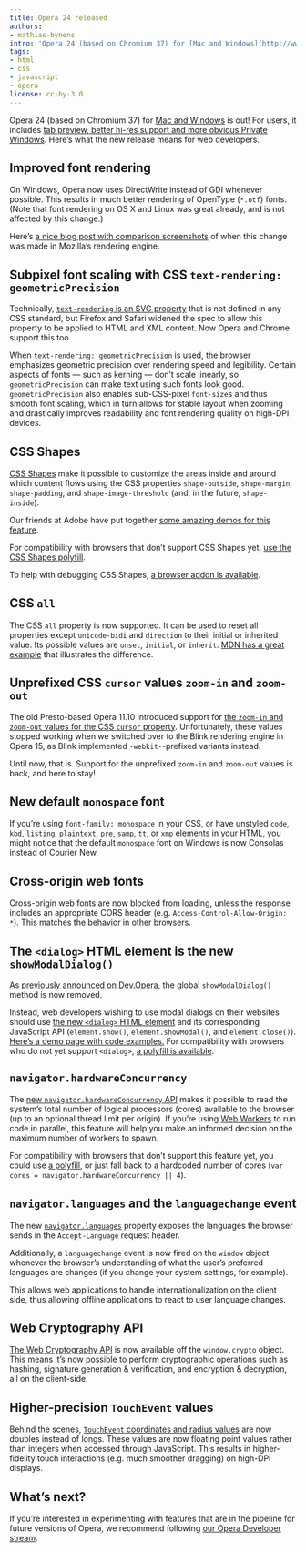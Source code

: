```yaml
---
title: Opera 24 released
authors:
- mathias-bynens
intro: 'Opera 24 (based on Chromium 37) for [Mac and Windows](http://www.opera.com/computer) is out! For users, it includes [tab preview, better hi-res support and more obvious Private Windows](http://blogs.opera.com/desktop/2014/09/browse-faster-opera-24-desktop-with-tab-preview/). Here’s what the new release means for web developers.'
tags:
- html
- css
- javascript
- opera
license: cc-by-3.0
---
```


Opera 24 (based on Chromium 37) for [Mac and Windows](http://www.opera.com/computer) is out! For users, it includes [tab preview, better hi-res support and more obvious Private Windows](http://blogs.opera.com/desktop/2014/09/browse-faster-opera-24-desktop-with-tab-preview/). Here’s what the new release means for web developers.

## Improved font rendering

On Windows, Opera now uses DirectWrite instead of GDI whenever possible. This results in much better rendering of OpenType (`*.otf`) fonts. (Note that font rendering on OS X and Linux was great already, and is not affected by this change.)

Here’s [a nice blog post with comparison screenshots](https://blog.mozilla.org/nattokirai/2009/10/22/better-postscript-cff-font-rendering-with-directwrite/) of when this change was made in Mozilla’s rendering engine.

## Subpixel font scaling with CSS `text-rendering: geometricPrecision`

Technically, [`text-rendering` is an SVG property](http://www.w3.org/TR/SVG11/painting.html#TextRenderingProperty) that is not defined in any CSS standard, but Firefox and Safari widened the spec to allow this property to be applied to HTML and XML content. Now Opera and Chrome support this too.

When `text-rendering: geometricPrecision` is used, the browser emphasizes geometric precision over rendering speed and legibility. Certain aspects of fonts — such as kerning — don’t scale linearly, so `geometricPrecision` can make text using such fonts look good. `geometricPrecision` also enables sub-CSS-pixel `font-size`s and thus smooth font scaling, which in turn allows for stable layout when zooming and drastically improves readability and font rendering quality on high-DPI devices.

## CSS Shapes

[CSS Shapes](http://dev.w3.org/csswg/css-shapes/) make it possible to customize the areas inside and around which content flows using the CSS properties `shape-outside`, `shape-margin`, `shape-padding`, and `shape-image-threshold` (and, in the future, `shape-inside`).

Our friends at Adobe have put together [some amazing demos for this feature](http://blogs.adobe.com/webplatform/2014/05/13/good-looking-shapes-gallery/).

For compatibility with browsers that don’t support CSS Shapes yet, [use the CSS Shapes polyfill](http://blogs.adobe.com/webplatform/2014/05/12/css-shapes-polyfill/).

To help with debugging CSS Shapes, [a browser addon is available](https://addons.opera.com/en/extensions/details/css-shapes-editor/).

## CSS `all`

The CSS `all` property is now supported. It can be used to reset all properties except `unicode-bidi` and `direction` to their initial or inherited value. Its possible values are `unset`, `initial`, or `inherit`. [MDN has a great example](https://developer.mozilla.org/en-US/docs/Web/CSS/all#Examples) that illustrates the difference.

## Unprefixed CSS `cursor` values `zoom-in` and `zoom-out`

The old Presto-based Opera 11.10 introduced support for [the `zoom-in` and `zoom-out` values for the CSS `cursor` property](http://dev.w3.org/csswg/css-ui/#cursor). Unfortunately, these values stopped working when we switched over to the Blink rendering engine in Opera 15, as Blink implemented `-webkit-`-prefixed variants instead.

Until now, that is. Support for the unprefixed `zoom-in` and `zoom-out` values is back, and here to stay!

## New default `monospace` font

If you’re using `font-family: monospace` in your CSS, or have unstyled `code`, `kbd`, `listing`, `plaintext`, `pre`, `samp`, `tt`, or `xmp` elements in your HTML, you might notice that the default `monospace` font on Windows is now Consolas instead of Courier New.

## Cross-origin web fonts

Cross-origin web fonts are now blocked from loading, unless the response includes an appropriate CORS header (e.g. `Access-Control-Allow-Origin: *`). This matches the behavior in other browsers.

## The `<dialog>` HTML element is the new `showModalDialog()`

As [previously announced on Dev.Opera](http://dev.opera.com/blog/showmodaldialog/), the global `showModalDialog()` method is now removed.

Instead, web developers wishing to use modal dialogs on their websites should use [the new `<dialog>` HTML element](https://html.spec.whatwg.org/multipage/forms.html#the-dialog-element) and its corresponding JavaScript API (`element.show()`, `element.showModal()`, and `element.close()`). [Here’s a demo page with code examples.](http://demo.agektmr.com/dialog/) For compatibility with browsers who do not yet support `<dialog>`, [a polyfill is available](https://github.com/GoogleChrome/dialog-polyfill).

## `navigator.hardwareConcurrency`

The [new `navigator.hardwareConcurrency` API](http://wiki.whatwg.org/wiki/NavigatorCores) makes it possible to read the system’s total number of logical processors (cores) available to the browser (up to an optional thread limit per origin). If you’re using [Web Workers](http://dev.opera.com/articles/web-workers-rise-up/) to run code in parallel, this feature will help you make an informed decision on the maximum number of workers to spawn.

For compatibility with browsers that don’t support this feature yet, you could use [a polyfill](http://wg.oftn.org/projects/core-estimator/demo/), or just fall back to a hardcoded number of cores (`var cores = navigator.hardwareConcurrency || 4`).

## `navigator.languages` and the `languagechange` event

The new [`navigator.languages`](https://html.spec.whatwg.org/multipage/webappapis.html#navigatorlanguage) property exposes the languages the browser sends in the `Accept-Language` request header.

Additionally, a `languagechange` event is now fired on the `window` object whenever the browser’s understanding of what the user’s preferred languages are changes (if you change your system settings, for example).

This allows web applications to handle internationalization on the client side, thus allowing offline applications to react to user language changes.

## Web Cryptography API

[The Web Cryptography API](https://dvcs.w3.org/hg/webcrypto-api/raw-file/tip/spec/Overview.html) is now available off the `window.crypto` object. This means it’s now possible to perform cryptographic operations such as hashing, signature generation & verification, and encryption & decryption, all on the client-side.

## Higher-precision `TouchEvent` values

Behind the scenes, [`TouchEvent` coordinates and radius values](https://dvcs.w3.org/hg/webevents/raw-file/v1-errata/touchevents.html#touch-interface) are now doubles instead of longs. These values are now floating point values rather than integers when accessed through JavaScript. This results in higher-fidelity touch interactions (e.g. much smoother dragging) on high-DPI displays.

## What’s next?

If you’re interested in experimenting with features that are in the pipeline for future versions of Opera, we recommend following [our Opera Developer stream](http://www.opera.com/developer).
